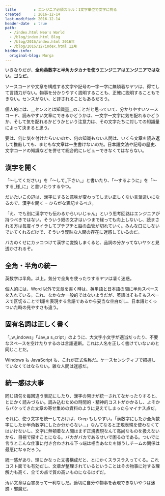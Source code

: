 ```yaml
---
title        : エンジニア必須スキル：1文字単位で文字に拘る
created      : 2016-12-14
last-modified: 2016-12-14
header-date  : true
path:
  - /index.html Neo's World
  - /blog/index.html Blog
  - /blog/2016/index.html 2016年
  - /blog/2016/12/index.html 12月
hidden-info:
  original-blog: Murga
---
```


いきなりだが、__全角英数字と半角カタカナを使うエンジニアはエンジニアではない。ゴミだ。__

ソースコードや文章を構成する文字や記号の一字一字に無頓着なヤツは、得てして言語力がない。物事を分かりやすく説明することも、正確に説明することもできない。センスがない、と評されることもあるだろう。

個人的には、__センスとは知識量__のことだと思っていて、分かりやすいソースコード、読みやすい文章にできるかどうかは、一文字一文字に気を配れるかどうか、そして気を配れるかどうかという注意力は、その文字たちに対しての知識量によって決まると思う。

要は、何に気を付けたらいいのか、何の知識もない人間は、いくら文章を読み返して推敲しても、まともな文章は一生書けないのだ。日本語文法や記号の歴史、文字コードの知識などを併せて総合的にレビューできなくてはならない。

## 漢字を開く

「〜してください」を「～して_下さい_」と書いたり、「～するように」を「～する_様_に」と書いたりするやつ。

だいたいこの辺は、漢字にすると意味が変わってしまい正しくない言葉遣いになるので、漢字を開く = ひらがな表記するべき。

「え、でも別に漢字でも伝わるからいいじゃん」という思考回路はエンジニアが持つべきではない。そういう奴の文才はいつまで経っても向上しないし、読まされる方は毎度イライラしてプチプチと脳の血管が切れていく。みんな口にしないでいてくれるだけで、そういう曖昧な人間の存在に迷惑しているのだ。

バカのくせにカッコつけて漢字に変換しまくると、品詞の分かってないヤツと見透かされるぞ。

## 全角・半角の統一

英数字は半角。以上。気分で全角を使ったりするヤツは凄く迷惑。

個人的には、Word 以外で文章を書く時は、英単語と日本語の間に半角スペースを入れている。これ、なかなか一般的ではないようだが、英語はそもそもスペースで区切ることで1語を表現する言語であるから妥当な空白だし、日本語とくっついた時の見やすさも違う。

## 固有名詞は正しく書く

「_w_indows」「Jav_a s_cript」のように、大文字小文字が適当だったり、不要なスペースを空けたりするのは言語道断。これは人名を正しく書けていないのと同じことだ。

Windows も JavaScript も、これが正式名称だ。ケースセンシティブで把握していなくてはならない。雑な人間は迷惑だ。

## 統一感は大事

同じ語句を毎回違う表記にしたり、漢字の開きが統一されてなかったりすると、とにかく読みづらい。読み込むための時間的・精神的コストがかかるし、よそからパクってきた文章の寄せ集めの資料のように見えてしまったらマイナス点だ。

それに、使う文字を統一しておけば、Grep もしやすい。「漢数字にしたか全角数字にしたか半角数字にしたか分からない…」なんてなると正規表現を使わなくてはいけないし、文字に無頓着な人間はまず正規表現なんて高尚なものを扱えないから、目視で探すことになる。バカがバカであるせいで困るのである。ついでに言うとこんな仕事に付き合わされる下っ端は相当あなたを嫌うしチームの関係は最悪になるだろう。

統一感があり、理にかなった文書構成だと、とにかくスラスラ入ってくる。これコスト面でも有効だし、文章が整理されているということはその物事に対する理解力も高く、全ての点で質の高いものになるはずだ。

汚い文章は百害あって一利なしだ。適切に自分や物事を表現できないやつは迷惑・邪魔だ。
